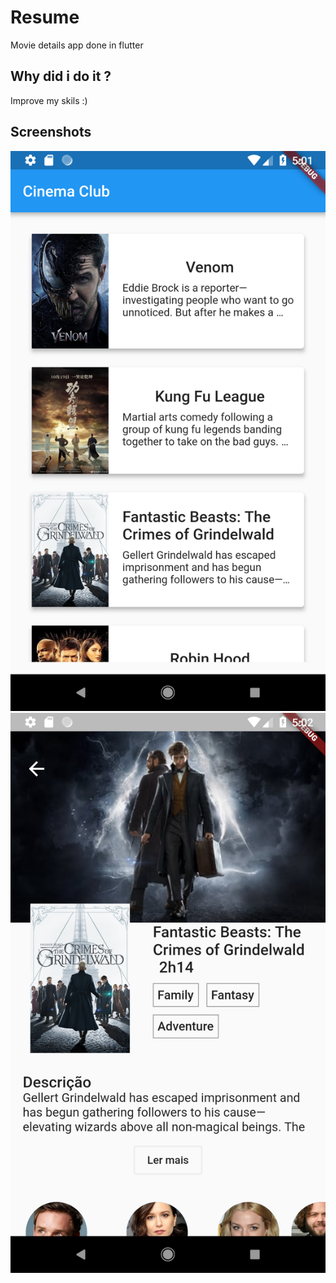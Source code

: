 # Resume

Movie details app done in flutter

## Why did i do it ?
  Improve my skils :)

## Screenshots
![Homepage screenshot](screenshot/screenshot_home.png)
![Movie details screenshot](screenshot/screenshot_details.png)
